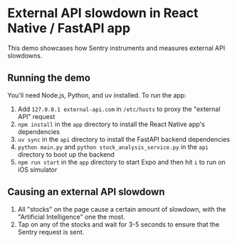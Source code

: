 # External API slowdown in React Native / FastAPI app

This demo showcases how Sentry instruments and measures external API slowdowns.

## Running the demo

You'll need Node.js, Python, and uv installed. To run the app:

1. Add `127.0.0.1 external-api.com` in `/etc/hosts` to proxy the "external API" request
2. `npm install` in the `app` directory to install the React Native app's dependencies
3. `uv sync` in the `api` directory to install the FastAPI backend dependencies
4. `python main.py` and `python stock_analysis_service.py` in the `api` directory to boot up the backend
5. `npm run start` in the `app` directory to start Expo and then hit `i` to run on iOS simulator

## Causing an external API slowdown

1. All "stocks" on the page cause a certain amount of slowdown, with the "Artificial Intelligence" one the most.
2. Tap on any of the stocks and wait for 3-5 seconds to ensure that the Sentry request is sent.

